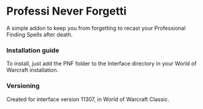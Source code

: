 # Professi Never Forgetti
 A simple addon to keep you from forgetting to recast your Professional Finding Spells after death.

### Installation guide
To install, just add the PNF folder to the Interface directory in your World of Warcraft installation.

### Versioning
Created for interface version 11307, in World of Warcraft Classic.